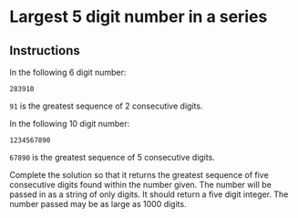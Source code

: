 # Largest 5 digit number in a series
## Instructions
In the following 6 digit number:
```
283910
```
`91` is the greatest sequence of 2 consecutive digits.

In the following 10 digit number:
```
1234567890
```
`67890` is the greatest sequence of 5 consecutive digits.

Complete the solution so that it returns the greatest sequence of five consecutive digits found within the number given. The number will be passed in as a string of only digits. It should return a five digit integer. The number passed may be as large as 1000 digits.
